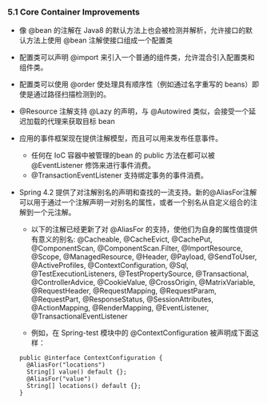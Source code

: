 ### 5.1 Core Container Improvements

* 像 @bean 的注解在 Java8 的默认方法上也会被检测并解析，允许接口的默认方法上使用 @bean 注解使接口组成一个配置类

* 配置类可以声明 @import 来引入一个普通的组件类，允许混合引入配置类和组件类。

* 配置类可以使用 @order 使处理具有顺序性（例如通过名字重写的 beans）即使是通过路径扫描检测到的。

* @Resource 注解支持 @Lazy 的声明，与 @Autowired 类似，会接受一个延迟加载的代理来获取目标 bean

* 应用的事件框架现在提供注解模型，而且可以用来发布任意事件。
  * 任何在 IoC 容器中被管理的bean 的 public 方法在都可以被 @EventListener 修饰来进行事件消费。
  * @TransactionEventListener 支持绑定事务的事件消费。
  
* Spring 4.2 提供了对注解别名的声明和查找的一流支持。新的@AliasFor注解可以用于通过一个注解声明一对别名的属性，或者一个别名从自定义组合的注解到一个元注解。
  * 以下的注解已经更新了对 @AliasFor 的支持，使他们为自身的属性值提供有意义的别名: @Cacheable, @CacheEvict, @CachePut, @ComponentScan, @ComponentScan.Filter, @ImportResource, @Scope, @ManagedResource, @Header, @Payload, @SendToUser, @ActiveProfiles, @ContextConfiguration, @Sql, @TestExecutionListeners, @TestPropertySource, @Transactional, @ControllerAdvice, @CookieValue, @CrossOrigin, @MatrixVariable, @RequestHeader, @RequestMapping, @RequestParam, @RequestPart, @ResponseStatus, @SessionAttributes, @ActionMapping, @RenderMapping, @EventListener, @TransactionalEventListener
  
  * 例如，在 Spring-test 模块中的 @ContextConfiguration 被声明成下面这样：
  ```
  public @interface ContextConfiguration {
    @AliasFor("locations")
    String[] value() default {};
    @AliasFor("value")
    String[] locations() default {};
  }
  ```